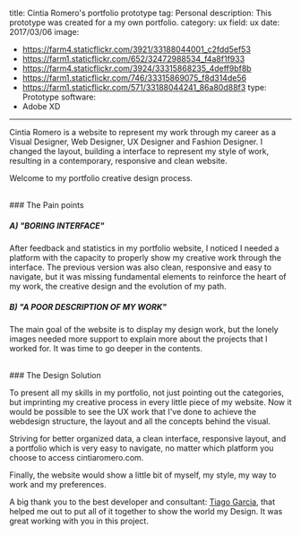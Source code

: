 title: Cintia Romero's portfolio prototype
tag: Personal
description: This prototype was created for a my own portfolio.
category: ux
field: ux
date: 2017/03/06
image: 
- https://farm4.staticflickr.com/3921/33188044001_c2fdd5ef53
- https://farm1.staticflickr.com/652/32472988534_f4a8f1f933
- https://farm4.staticflickr.com/3924/33315868235_4deff9bf8b
- https://farm1.staticflickr.com/746/33315869075_f8d314de56
- https://farm1.staticflickr.com/571/33188044241_86a80d88f3
type: Prototype
software:
- Adobe XD
---
Cintia Romero is a website to represent my work through my career as a Visual Designer, Web Designer, UX Designer and Fashion Designer. I changed the layout, building a interface to represent my style of work, resulting in a contemporary, responsive and clean website. 

Welcome to my portfolio creative design process. 

<br/>
### The Pain points

##### A) "BORING INTERFACE"

After feedback and statistics in my portfolio website, I noticed I needed a platform with the capacity to properly show my creative work through the interface. The previous version was also clean, responsive and easy to navigate, but it was missing fundamental elements to reinforce the heart of my work, the creative design and the evolution of my path. 

##### B) "A POOR DESCRIPTION OF MY WORK"

The main goal of the website is to display my design work, but the lonely images needed more support to explain more about the projects that I worked for. It was time to go deeper in the contents. 

<br/>
### The Design Solution

To present all my skills in my portfolio, not just pointing out the categories, but imprinting my creative process in every little piece of my website. Now it would be possible to see the UX work that I've done to achieve the webdesign structure, the layout and all the concepts behind the visual. 

Striving for better organized data, a clean interface, responsive layout, and a portfolio which is very easy to navigate, no matter which platform you choose to access cintiaromero.com. 

Finally, the website would show a little bit of myself, my style, my way to work and my preferences. 

A big thank you to the best developer and consultant: [Tiago Garcia](http://tiagorg.com), that helped me out to put all of it together to show the world my Design. It was great working with you in this project.